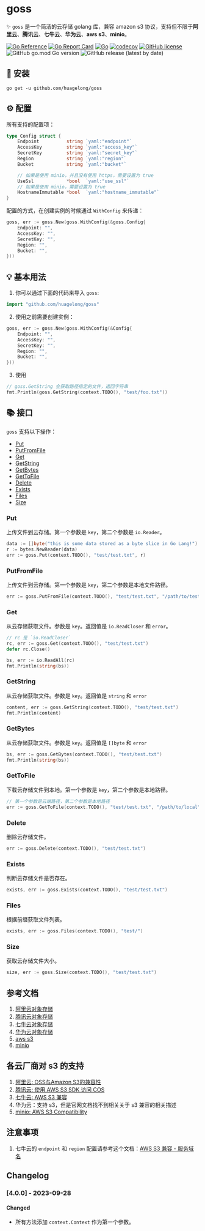 # goss

✨ `goss` 是一个简洁的云存储 golang 库，兼容 amazon s3 协议，支持但不限于**阿里云**、**腾讯云**、**七牛云**、**华为云**、**aws s3**、**minio**。

[![Go Reference](https://pkg.go.dev/badge/github.com/huagelong/goss.svg)](https://pkg.go.dev/github.com/huagelong/goss)
[![Go Report Card](https://goreportcard.com/badge/github.com/huagelong/goss)](https://goreportcard.com/report/github.com/huagelong/goss)
[![Go](https://github.com/huagelong/goss/actions/workflows/go.yml/badge.svg)](https://github.com/huagelong/goss/actions/workflows/go.yml)
[![codecov](https://codecov.io/gh/huagelong/goss/branch/main/graph/badge.svg?token=UU4lLD2n4k)](https://codecov.io/gh/huagelong/goss)
[![GitHub license](https://img.shields.io/github/license/huagelong/goss)](https://github.com/huagelong/goss/blob/main/LICENSE)
![GitHub go.mod Go version](https://img.shields.io/github/go-mod/go-version/huagelong/goss)
![GitHub release (latest by date)](https://img.shields.io/github/v/release/huagelong/goss)


## 🚀 安装

```shell
go get -u github.com/huagelong/goss
```


## ⚙️ 配置

所有支持的配置项：

```go
type Config struct {
    Endpoint          string `yaml:"endpoint"`
    AccessKey         string `yaml:"access_key"`
    SecretKey         string `yaml:"secret_key"`
    Region            string `yaml:"region"`
    Bucket            string `yaml:"bucket"`

    // 如果是使用 minio，并且没有使用 https，需要设置为 true
    UseSsl            *bool  `yaml:"use_ssl"`
    // 如果是使用 minio，需要设置为 true
    HostnameImmutable *bool  `yaml:"hostname_immutable"`
}
```

配置的方式，在创建实例的时候通过 `WithConfig` 来传递：

```go
goss, err := goss.New(goss.WithConfig(&goss.Config{
    Endpoint: "",
    AccessKey: "",
    SecretKey: "",
    Region: "",
    Bucket: "",
}))
```


## 💡 基本用法

1. 你可以通过下面的代码来导入 `goss`:

```go
import "github.com/huagelong/goss"
```

2. 使用之前需要创建实例：

```go
goss, err := goss.New(goss.WithConfig(&Config{
    Endpoint: "",
    AccessKey: "",
    SecretKey: "",
    Region: "",
    Bucket: "",
}))
```

3. 使用

```go
// goss.GetString 会获取路径指定的文件，返回字符串
fmt.Println(goss.GetString(context.TODO(), "test/foo.txt"))
```


## 📚 接口

`goss` 支持以下操作：

- [Put](#Put)
- [PutFromFile](#PutFromFile)
- [Get](#Get)
- [GetString](#GetString)
- [GetBytes](#GetBytes)
- [GetToFile](#GetToFile)
- [Delete](#Delete)
- [Exists](#Exists)
- [Files](#Files)
- [Size](#Size)

### Put

上传文件到云存储。第一个参数是 `key`，第二个参数是 `io.Reader`。

```go
data := []byte("this is some data stored as a byte slice in Go Lang!")
r := bytes.NewReader(data)
err := goss.Put(context.TODO(), "test/test.txt", r)
```

### PutFromFile

上传文件到云存储。第一个参数是 `key`，第二个参数是本地文件路径。

```go
err := goss.PutFromFile(context.TODO(), "test/test.txt", "/path/to/test.txt")
```

### Get

从云存储获取文件。参数是 `key`。返回值是 `io.ReadCloser` 和 `error`。

```go
// rc 是 `io.ReadCloser`
rc, err := goss.Get(context.TODO(), "test/test.txt")
defer rc.Close()

bs, err := io.ReadAll(rc)
fmt.Println(string(bs))
```

### GetString

从云存储获取文件。参数是 `key`。返回值是 `string` 和 `error`

```go
content, err := goss.GetString(context.TODO(), "test/test.txt")
fmt.Println(content)
```

### GetBytes

从云存储获取文件。参数是 `key`。返回值是 `[]byte` 和 `error`

```go
bs, err := goss.GetBytes(context.TODO(), "test/test.txt")
fmt.Println(string(bs))
```

### GetToFile

下载云存储文件到本地。第一个参数是 `key`，第二个参数是本地路径。

```go
// 第一个参数是云端路径，第二个参数是本地路径
err := goss.GetToFile(context.TODO(), "test/test.txt", "/path/to/local")
```

### Delete

删除云存储文件。

```go
err := goss.Delete(context.TODO(), "test/test.txt")
```

### Exists

判断云存储文件是否存在。

```go
exists, err := goss.Exists(context.TODO(), "test/test.txt")
```

### Files

根据前缀获取文件列表。

```go
exists, err := goss.Files(context.TODO(), "test/")
```

### Size

获取云存储文件大小。

```go
size, err := goss.Size(context.TODO(), "test/test.txt")
```

## 参考文档

1. [阿里云对象存储](https://help.aliyun.com/product/31815.html)
2. [腾讯云对象存储](https://cloud.tencent.com/document/product/436)
3. [七牛云对象存储](https://developer.qiniu.com/kodo)
4. [华为云对象存储](https://support.huaweicloud.com/obs/index.html)
5. [aws s3](https://docs.aws.amazon.com/sdk-for-go/api/service/s3/)
6. [minio](https://github.com/minio/minio)

## 各云厂商对 s3 的支持

1. [阿里云: OSS与Amazon S3的兼容性](https://help.aliyun.com/document_detail/389025.html)
2. [腾讯云: 使用 AWS S3 SDK 访问 COS](https://cloud.tencent.com/document/product/436/37421)
3. [七牛云: AWS S3 兼容](https://developer.qiniu.com/kodo/4086/aws-s3-compatible)
4. 华为云：支持 s3，但是官网文档找不到相关关于 s3 兼容的相关描述
5. [minio: AWS S3 Compatibility](https://min.io/product/s3-compatibility)

## 注意事项

1. 七牛云的 `endpoint` 和 `region` 配置请参考这个文档：[AWS S3 兼容 - 服务域名](https://developer.qiniu.com/kodo/4088/s3-access-domainname)

## Changelog

### [4.0.0] - 2023-09-28

#### Changed

- 所有方法添加 `context.Context` 作为第一个参数。
